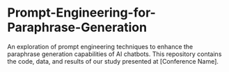 # Prompt-Engineering-for-Paraphrase-Generation
An exploration of prompt engineering techniques to enhance the paraphrase generation capabilities of AI chatbots. This repository contains the code, data, and results of our study presented at [Conference Name].
